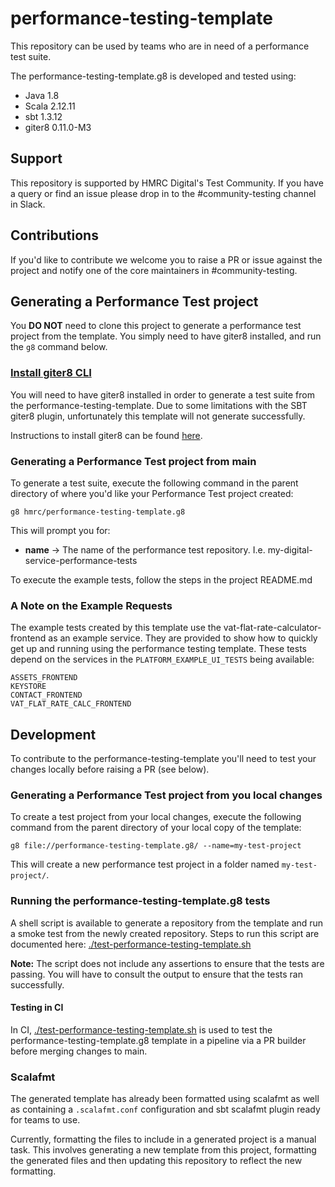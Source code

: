 
# performance-testing-template

This repository can be used by teams who are in need of a performance test suite. 

The performance-testing-template.g8 is developed and tested using:
* Java 1.8
* Scala 2.12.11
* sbt 1.3.12
* giter8 0.11.0-M3


## Support
This repository is supported by HMRC Digital's Test Community. If you have a query or find an issue please drop in to the #community-testing channel in Slack.

## Contributions
If you'd like to contribute we welcome you to raise a PR or issue against the project and notify one of the core maintainers in #community-testing.

## Generating a Performance Test project
You **DO NOT** need to clone this project to generate a performance test project from the template. You simply need to have giter8 installed, and run the `g8` command below.

### [Install giter8 CLI](#install-giterate) 
You will need to have giter8 installed in order to generate a test suite from the performance-testing-template. Due to some limitations with the SBT giter8 plugin, unfortunately this template will not generate successfully. 

Instructions to install giter8 can be found [here](http://www.foundweekends.org/giter8/setup.html).

### Generating a Performance Test project from main
To generate a test suite, execute the following command in the parent directory of where you'd like your Performance Test project created:
    
    g8 hmrc/performance-testing-template.g8

This will prompt you for:
- **name** -> The name of the performance test repository.  I.e. my-digital-service-performance-tests

To execute the example tests, follow the steps in the project README.md

### A Note on the Example Requests
The example tests created by this template use the vat-flat-rate-calculator-frontend as an example service.  They are provided to show how to quickly get up and running using the performance testing template. These tests depend on the services in the `PLATFORM_EXAMPLE_UI_TESTS` being available:

    ASSETS_FRONTEND
    KEYSTORE
    CONTACT_FRONTEND
    VAT_FLAT_RATE_CALC_FRONTEND

## Development
To contribute to the performance-testing-template you'll need to test your changes locally before raising a PR (see below).  

### Generating a Performance Test project from you local changes
To create a test project from your local changes, execute the following command from the parent directory of your local copy of the template:

    g8 file://performance-testing-template.g8/ --name=my-test-project

This will create a new performance test project in a folder named `my-test-project/`.  
 
### Running the performance-testing-template.g8 tests
A shell script is available to generate a repository from the template and run a smoke test 
from the newly created repository. Steps to run this script are documented here:
[./test-performance-testing-template.sh](test-performance-testing-template.sh)

**Note:** The script does not include any assertions to ensure that the tests are passing. You will have to consult the 
output to ensure that the tests ran successfully.

#### Testing in CI
In CI, [./test-performance-testing-template.sh](test-performance-testing-template.sh) is used to test the 
performance-testing-template.g8 template in a pipeline via a PR builder before merging changes to main. 

### Scalafmt
The generated template has already been formatted using scalafmt as well as containing a `.scalafmt.conf` configuration and sbt scalafmt plugin ready for teams to use. 

Currently, formatting the files to include in a generated project is a manual task. This involves generating a new template from this project, formatting the generated files and then updating this repository to reflect the new formatting.
